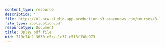 ```yaml
---
content_type: resource
description: ''
file: https://ol-ocw-studio-app-production.s3.amazonaws.com/courses/8-13-14-experimental-physics-i-ii-junior-lab-fall-2016-spring-2017/719c74c23630e5ca1c37c5f8f130e973_6yXA-M8WAY8.pdf
file_type: application/pdf
resourcetype: Document
title: 3play pdf file
uid: 719c74c2-3630-e5ca-1c37-c5f8f130e973
---
```

